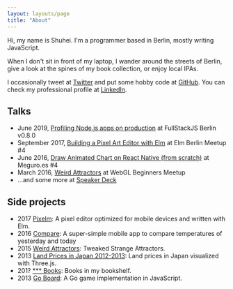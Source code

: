```yaml
---
layout: layouts/page
title: "About"
---
```


Hi, my name is Shuhei. I'm a programmer based in Berlin, mostly writing JavaScript.

When I don't sit in front of my laptop, I wander around the streets of Berlin, give a look at the spines of my book collection, or enjoy local IPAs.

I occasionally tweet at [Twitter](https://twitter.com/shuheikagawa "Twitter @shuheikagawa") and put some hobby code at [GitHub](https://github.com/shuhei "GitHub @shuhei"). You can check my professional profile at [LinkedIn](http://www.linkedin.com/in/shuheikagawa "LinkedIn: Shuhei Kagawa").

## Talks

- June 2019, [Profiling Node.js apps on production](https://speakerdeck.com/shuhei/profiling-node-dot-js-apps-on-production) at FullStackJS Berlin v0.8.0
- September 2017, [Building a Pixel Art Editor with Elm](https://speakerdeck.com/shuhei/building-a-pixel-art-editor-with-elm) at Elm Berlin Meetup #4
- June 2016, [Draw Animated Chart on React Native (from scratch)](https://speakerdeck.com/shuhei/draw-animated-chart-on-react-native) at Meguro.es #4
- March 2016, [Weird Attractors](https://speakerdeck.com/shuhei/weird-attractors) at WebGL Beginners Meetup
- ...and some more at [Speaker Deck](https://speakerdeck.com/shuhei)

## Side projects

- 2017 [Pixelm](/pixelm/): A pixel editor optimized for mobile devices and written with Elm.
- 2016 [Compare](https://github.com/shuhei/Compare): A super-simple mobile app to compare temperatures of yesterday and today
- 2015 [Weird Attractors](/attractors): Tweaked Strange Attractors.
- 2013 [Land Prices in Japan 2012-2013](/webland/): Land prices in Japan visualized with Three.js.
- 201? [\*\*\* Books](/works/bookshelf/): Books in my bookshelf.
- 2013 [Go Board](/goban.js/): A Go game implementation in JavaScript.
